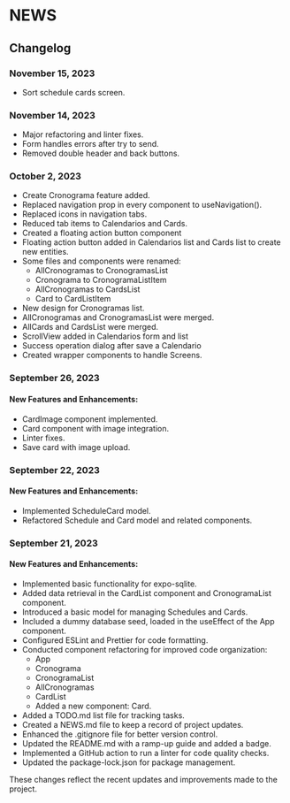 # NEWS

## Changelog

### November 15, 2023
- Sort schedule cards screen.

### November 14, 2023
- Major refactoring and linter fixes.
- Form handles errors after try to send.
- Removed double header and back buttons.

### October 2, 2023
- Create Cronograma feature added.
- Replaced navigation prop in every component to useNavigation().
- Replaced icons in navigation tabs.
- Reduced tab items to Calendarios and Cards.
- Created a floating action button component
- Floating action button added in Calendarios list and Cards list to create new entities.
- Some files and components were renamed:
  - AllCronogramas to CronogramasList
  - Cronograma to CronogramaListItem
  - AllCronogramas to CardsList
  - Card to CardListItem
- New design for Cronogramas list.
- AllCronogramas and CronogramasList were merged.
- AllCards and CardsList were merged.
- ScrollView added in Calendarios form and list 
- Success operation dialog after save a Calendario 
- Created wrapper components to handle Screens.

### September 26, 2023

#### New Features and Enhancements:
- CardImage component implemented.
- Card component with image integration.
- Linter fixes.
- Save card with image upload.

### September 22, 2023

#### New Features and Enhancements:

- Implemented ScheduleCard model.
- Refactored Schedule and Card model and related components.

### September 21, 2023

#### New Features and Enhancements:

- Implemented basic functionality for expo-sqlite.
- Added data retrieval in the CardList component and CronogramaList component.
- Introduced a basic model for managing Schedules and Cards.
- Included a dummy database seed, loaded in the useEffect of the App component.
- Configured ESLint and Prettier for code formatting.
- Conducted component refactoring for improved code organization:
  - App
  - Cronograma
  - CronogramaList
  - AllCronogramas
  - CardList
  - Added a new component: Card.
- Added a TODO.md list file for tracking tasks.
- Created a NEWS.md file to keep a record of project updates.
- Enhanced the .gitignore file for better version control.
- Updated the README.md with a ramp-up guide and added a badge.
- Implemented a GitHub action to run a linter for code quality checks.
- Updated the package-lock.json for package management.

These changes reflect the recent updates and improvements made to the project.
